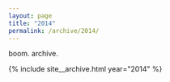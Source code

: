 ```yaml
---
layout: page
title: "2014"
permalink: /archive/2014/
---
```

boom. archive.

{% include site__archive.html year="2014" %}